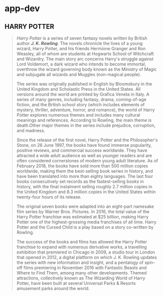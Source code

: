 # app-dev
## **HARRY POTTER** 
>*Harry Potter* is a series of seven fantasy novels written by British author ***J. K. Rowling***. The novels chronicle the lives of a young wizard, Harry Potter, and his friends Hermione Granger and Ron Weasley, all of whom are students at Hogwarts School of Witchcraft and Wizardry. The main story arc concerns Harry's struggle against Lord Voldemort, a dark wizard who intends to become immortal, overthrow the wizard governing body known as the Ministry of Magic and subjugate all wizards and Muggles (non-magical people).
>
>The series was originally published in English by Bloomsbury in the United Kingdom and Scholastic Press in the United States. All versions around the world are printed by Grafica Veneta in Italy. A series of many genres, including fantasy, drama, coming-of-age fiction, and the British school story (which includes elements of mystery, thriller, adventure, horror, and romance), the world of Harry Potter explores numerous themes and includes many cultural meanings and references. According to Rowling, the main theme is death.Other major themes in the series include prejudice, corruption, and madness.
>
>Since the release of the first novel, Harry Potter and the Philosopher's Stone, on 26 June 1997, the books have found immense popularity, positive reviews, and commercial success worldwide. They have attracted a wide adult audience as well as younger readers and are often considered cornerstones of modern young adult literature. As of February 2018, the books have sold more than 500 million copies worldwide, making them the best-selling book series in history, and have been translated into more than eighty languages. The last four books consecutively set records as the fastest-selling books in history, with the final instalment selling roughly 2.7 million copies in the United Kingdom and 8.3 million copies in the United States within twenty-four hours of its release.
>
>The original seven books were adapted into an eight-part namesake film series by Warner Bros. Pictures. In 2016, the total value of the Harry Potter franchise was estimated at $25 billion, making Harry Potter one of the highest-grossing media franchises of all time. Harry Potter and the Cursed Child is a play based on a story co-written by Rowling.
>
>The success of the books and films has allowed the Harry Potter franchise to expand with numerous derivative works, a travelling exhibition that premiered in Chicago in 2009, a studio tour in London that opened in 2012, a digital platform on which J. K. Rowling updates the series with new information and insight, and a pentalogy of spin-off films premiering in November 2016 with Fantastic Beasts and Where to Find Them, among many other developments. Themed attractions, collectively known as The Wizarding World of Harry Potter, have been built at several Universal Parks & Resorts amusement parks around the world.
